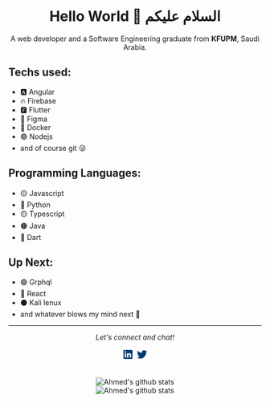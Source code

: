 <div align="center">

# Hello World  👋  السلام عليكم
 A web developer and a Software Engineering graduate from **KFUPM**, Saudi Arabia.

</div>

## Techs used:
- 🅰 Angular 
- 🔥 Firebase 
- 🅵 Flutter 
- 🎨 Figma 
- 🐳 Docker 
- 🟢 Nodejs 
- and of course git 😜

## Programming Languages: 
- 🟡 Javascript 
- 🔵 Python 
- 🟡 Typescript
- 🟠 Java 
- 🔵 Dart

## Up Next:
- 🟣 Grphql
- 🔵 React 
- ⚫️ Kali lenux 
- and whatever blows my mind next 🤯

<hr>
<p align="center">
  <i>Let's connect and chat!</i>

  <p align="center">
    <a href="https://www.linkedin.com/in/theahmedsaeed/" alt="Linkedin"><img src="https://raw.githubusercontent.com/alioh/alioh/master/linkedin-box-fill.png"></a>
    <a href="https://twitter.com/Ahmed_Saeed_8" alt="Twitter"><img src="https://raw.githubusercontent.com/alioh/alioh/master/twitter-fill.png"></a>
  </p>

  <p align="center">  
    <br>
    <img alt="Ahmed's github stats" src="https://github-readme-stats.alioh.vercel.app/api?username=theahmedsaeed&show_icons=true&hide_border=true" />
    <br>
    <img alt="Ahmed's github stats" src="https://github-readme-stats.vercel.app/api/top-langs/?username=theahmedsaeed" />
  </p>
  
  


</p>

